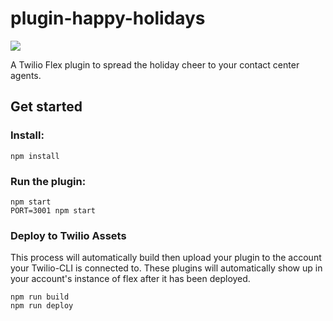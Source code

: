 # plugin-happy-holidays

![](https://media.giphy.com/media/JzUtge0CFTKSs/giphy.gif)

A Twilio Flex plugin to spread the holiday cheer to your contact center agents.

## Get started

### Install:

```
npm install
```

### Run the plugin:

```
npm start
PORT=3001 npm start
```

### Deploy to Twilio Assets

This process will automatically build then upload your plugin to the account your Twilio-CLI is connected to. These plugins will automatically show up in your account's instance of flex after it has been deployed.

```
npm run build
npm run deploy
```
